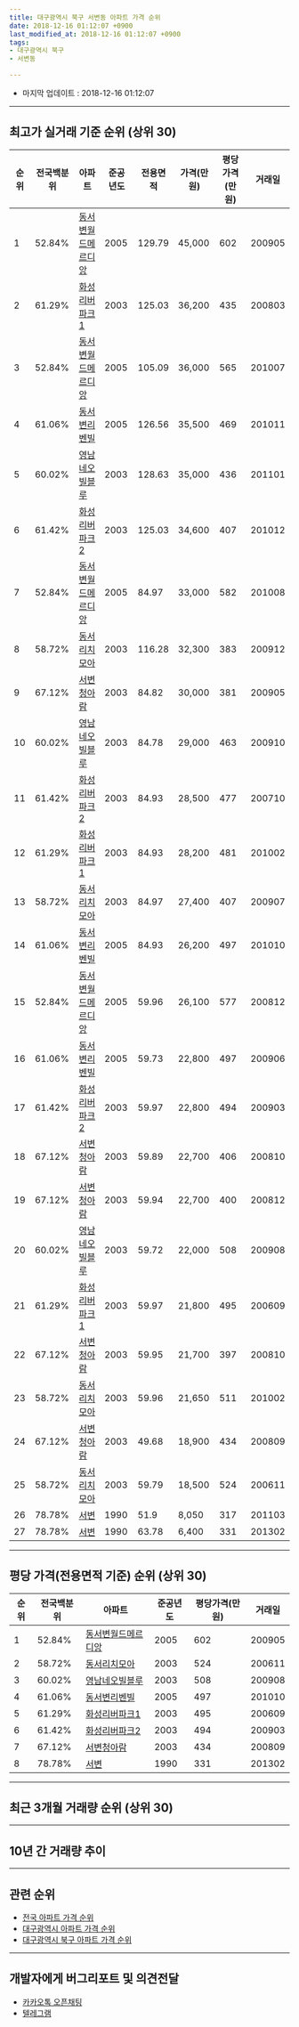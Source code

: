 ```yaml
---
title: 대구광역시 북구 서변동 아파트 가격 순위
date: 2018-12-16 01:12:07 +0900
last_modified_at: 2018-12-16 01:12:07 +0900
tags:
- 대구광역시 북구
- 서변동

---
```


* 마지막 업데이트 : 2018-12-16 01:12:07

---

## 최고가 실거래 기준 순위 (상위 30)


|순위|전국백분위|아파트|준공년도|전용면적|가격(만원)|평당가격(만원)|거래일|
|---|---|---|---|---|---|---|---|
|1|52.84%|[동서변월드메르디앙](https://search.naver.com/search.naver?query=%EB%8C%80%EA%B5%AC%EA%B4%91%EC%97%AD%EC%8B%9C+%EB%B6%81%EA%B5%AC+%EC%84%9C%EB%B3%80%EB%8F%99+%EB%8F%99%EC%84%9C%EB%B3%80%EC%9B%94%EB%93%9C%EB%A9%94%EB%A5%B4%EB%94%94%EC%95%99)|2005|129.79|45,000|602|200905|
|2|61.29%|[화성리버파크1](https://search.naver.com/search.naver?query=%EB%8C%80%EA%B5%AC%EA%B4%91%EC%97%AD%EC%8B%9C+%EB%B6%81%EA%B5%AC+%EC%84%9C%EB%B3%80%EB%8F%99+%ED%99%94%EC%84%B1%EB%A6%AC%EB%B2%84%ED%8C%8C%ED%81%AC1)|2003|125.03|36,200|435|200803|
|3|52.84%|[동서변월드메르디앙](https://search.naver.com/search.naver?query=%EB%8C%80%EA%B5%AC%EA%B4%91%EC%97%AD%EC%8B%9C+%EB%B6%81%EA%B5%AC+%EC%84%9C%EB%B3%80%EB%8F%99+%EB%8F%99%EC%84%9C%EB%B3%80%EC%9B%94%EB%93%9C%EB%A9%94%EB%A5%B4%EB%94%94%EC%95%99)|2005|105.09|36,000|565|201007|
|4|61.06%|[동서변리벤빌](https://search.naver.com/search.naver?query=%EB%8C%80%EA%B5%AC%EA%B4%91%EC%97%AD%EC%8B%9C+%EB%B6%81%EA%B5%AC+%EC%84%9C%EB%B3%80%EB%8F%99+%EB%8F%99%EC%84%9C%EB%B3%80%EB%A6%AC%EB%B2%A4%EB%B9%8C)|2005|126.56|35,500|469|201011|
|5|60.02%|[영남네오빌블루](https://search.naver.com/search.naver?query=%EB%8C%80%EA%B5%AC%EA%B4%91%EC%97%AD%EC%8B%9C+%EB%B6%81%EA%B5%AC+%EC%84%9C%EB%B3%80%EB%8F%99+%EC%98%81%EB%82%A8%EB%84%A4%EC%98%A4%EB%B9%8C%EB%B8%94%EB%A3%A8)|2003|128.63|35,000|436|201101|
|6|61.42%|[화성리버파크2](https://search.naver.com/search.naver?query=%EB%8C%80%EA%B5%AC%EA%B4%91%EC%97%AD%EC%8B%9C+%EB%B6%81%EA%B5%AC+%EC%84%9C%EB%B3%80%EB%8F%99+%ED%99%94%EC%84%B1%EB%A6%AC%EB%B2%84%ED%8C%8C%ED%81%AC2)|2003|125.03|34,600|407|201012|
|7|52.84%|[동서변월드메르디앙](https://search.naver.com/search.naver?query=%EB%8C%80%EA%B5%AC%EA%B4%91%EC%97%AD%EC%8B%9C+%EB%B6%81%EA%B5%AC+%EC%84%9C%EB%B3%80%EB%8F%99+%EB%8F%99%EC%84%9C%EB%B3%80%EC%9B%94%EB%93%9C%EB%A9%94%EB%A5%B4%EB%94%94%EC%95%99)|2005|84.97|33,000|582|201008|
|8|58.72%|[동서리치모아](https://search.naver.com/search.naver?query=%EB%8C%80%EA%B5%AC%EA%B4%91%EC%97%AD%EC%8B%9C+%EB%B6%81%EA%B5%AC+%EC%84%9C%EB%B3%80%EB%8F%99+%EB%8F%99%EC%84%9C%EB%A6%AC%EC%B9%98%EB%AA%A8%EC%95%84)|2003|116.28|32,300|383|200912|
|9|67.12%|[서변청아람](https://search.naver.com/search.naver?query=%EB%8C%80%EA%B5%AC%EA%B4%91%EC%97%AD%EC%8B%9C+%EB%B6%81%EA%B5%AC+%EC%84%9C%EB%B3%80%EB%8F%99+%EC%84%9C%EB%B3%80%EC%B2%AD%EC%95%84%EB%9E%8C)|2003|84.82|30,000|381|200905|
|10|60.02%|[영남네오빌블루](https://search.naver.com/search.naver?query=%EB%8C%80%EA%B5%AC%EA%B4%91%EC%97%AD%EC%8B%9C+%EB%B6%81%EA%B5%AC+%EC%84%9C%EB%B3%80%EB%8F%99+%EC%98%81%EB%82%A8%EB%84%A4%EC%98%A4%EB%B9%8C%EB%B8%94%EB%A3%A8)|2003|84.78|29,000|463|200910|
|11|61.42%|[화성리버파크2](https://search.naver.com/search.naver?query=%EB%8C%80%EA%B5%AC%EA%B4%91%EC%97%AD%EC%8B%9C+%EB%B6%81%EA%B5%AC+%EC%84%9C%EB%B3%80%EB%8F%99+%ED%99%94%EC%84%B1%EB%A6%AC%EB%B2%84%ED%8C%8C%ED%81%AC2)|2003|84.93|28,500|477|200710|
|12|61.29%|[화성리버파크1](https://search.naver.com/search.naver?query=%EB%8C%80%EA%B5%AC%EA%B4%91%EC%97%AD%EC%8B%9C+%EB%B6%81%EA%B5%AC+%EC%84%9C%EB%B3%80%EB%8F%99+%ED%99%94%EC%84%B1%EB%A6%AC%EB%B2%84%ED%8C%8C%ED%81%AC1)|2003|84.93|28,200|481|201002|
|13|58.72%|[동서리치모아](https://search.naver.com/search.naver?query=%EB%8C%80%EA%B5%AC%EA%B4%91%EC%97%AD%EC%8B%9C+%EB%B6%81%EA%B5%AC+%EC%84%9C%EB%B3%80%EB%8F%99+%EB%8F%99%EC%84%9C%EB%A6%AC%EC%B9%98%EB%AA%A8%EC%95%84)|2003|84.97|27,400|407|200907|
|14|61.06%|[동서변리벤빌](https://search.naver.com/search.naver?query=%EB%8C%80%EA%B5%AC%EA%B4%91%EC%97%AD%EC%8B%9C+%EB%B6%81%EA%B5%AC+%EC%84%9C%EB%B3%80%EB%8F%99+%EB%8F%99%EC%84%9C%EB%B3%80%EB%A6%AC%EB%B2%A4%EB%B9%8C)|2005|84.93|26,200|497|201010|
|15|52.84%|[동서변월드메르디앙](https://search.naver.com/search.naver?query=%EB%8C%80%EA%B5%AC%EA%B4%91%EC%97%AD%EC%8B%9C+%EB%B6%81%EA%B5%AC+%EC%84%9C%EB%B3%80%EB%8F%99+%EB%8F%99%EC%84%9C%EB%B3%80%EC%9B%94%EB%93%9C%EB%A9%94%EB%A5%B4%EB%94%94%EC%95%99)|2005|59.96|26,100|577|200812|
|16|61.06%|[동서변리벤빌](https://search.naver.com/search.naver?query=%EB%8C%80%EA%B5%AC%EA%B4%91%EC%97%AD%EC%8B%9C+%EB%B6%81%EA%B5%AC+%EC%84%9C%EB%B3%80%EB%8F%99+%EB%8F%99%EC%84%9C%EB%B3%80%EB%A6%AC%EB%B2%A4%EB%B9%8C)|2005|59.73|22,800|497|200906|
|17|61.42%|[화성리버파크2](https://search.naver.com/search.naver?query=%EB%8C%80%EA%B5%AC%EA%B4%91%EC%97%AD%EC%8B%9C+%EB%B6%81%EA%B5%AC+%EC%84%9C%EB%B3%80%EB%8F%99+%ED%99%94%EC%84%B1%EB%A6%AC%EB%B2%84%ED%8C%8C%ED%81%AC2)|2003|59.97|22,800|494|200903|
|18|67.12%|[서변청아람](https://search.naver.com/search.naver?query=%EB%8C%80%EA%B5%AC%EA%B4%91%EC%97%AD%EC%8B%9C+%EB%B6%81%EA%B5%AC+%EC%84%9C%EB%B3%80%EB%8F%99+%EC%84%9C%EB%B3%80%EC%B2%AD%EC%95%84%EB%9E%8C)|2003|59.89|22,700|406|200810|
|19|67.12%|[서변청아람](https://search.naver.com/search.naver?query=%EB%8C%80%EA%B5%AC%EA%B4%91%EC%97%AD%EC%8B%9C+%EB%B6%81%EA%B5%AC+%EC%84%9C%EB%B3%80%EB%8F%99+%EC%84%9C%EB%B3%80%EC%B2%AD%EC%95%84%EB%9E%8C)|2003|59.94|22,700|400|200812|
|20|60.02%|[영남네오빌블루](https://search.naver.com/search.naver?query=%EB%8C%80%EA%B5%AC%EA%B4%91%EC%97%AD%EC%8B%9C+%EB%B6%81%EA%B5%AC+%EC%84%9C%EB%B3%80%EB%8F%99+%EC%98%81%EB%82%A8%EB%84%A4%EC%98%A4%EB%B9%8C%EB%B8%94%EB%A3%A8)|2003|59.72|22,000|508|200908|
|21|61.29%|[화성리버파크1](https://search.naver.com/search.naver?query=%EB%8C%80%EA%B5%AC%EA%B4%91%EC%97%AD%EC%8B%9C+%EB%B6%81%EA%B5%AC+%EC%84%9C%EB%B3%80%EB%8F%99+%ED%99%94%EC%84%B1%EB%A6%AC%EB%B2%84%ED%8C%8C%ED%81%AC1)|2003|59.97|21,800|495|200609|
|22|67.12%|[서변청아람](https://search.naver.com/search.naver?query=%EB%8C%80%EA%B5%AC%EA%B4%91%EC%97%AD%EC%8B%9C+%EB%B6%81%EA%B5%AC+%EC%84%9C%EB%B3%80%EB%8F%99+%EC%84%9C%EB%B3%80%EC%B2%AD%EC%95%84%EB%9E%8C)|2003|59.95|21,700|397|200810|
|23|58.72%|[동서리치모아](https://search.naver.com/search.naver?query=%EB%8C%80%EA%B5%AC%EA%B4%91%EC%97%AD%EC%8B%9C+%EB%B6%81%EA%B5%AC+%EC%84%9C%EB%B3%80%EB%8F%99+%EB%8F%99%EC%84%9C%EB%A6%AC%EC%B9%98%EB%AA%A8%EC%95%84)|2003|59.96|21,650|511|201002|
|24|67.12%|[서변청아람](https://search.naver.com/search.naver?query=%EB%8C%80%EA%B5%AC%EA%B4%91%EC%97%AD%EC%8B%9C+%EB%B6%81%EA%B5%AC+%EC%84%9C%EB%B3%80%EB%8F%99+%EC%84%9C%EB%B3%80%EC%B2%AD%EC%95%84%EB%9E%8C)|2003|49.68|18,900|434|200809|
|25|58.72%|[동서리치모아](https://search.naver.com/search.naver?query=%EB%8C%80%EA%B5%AC%EA%B4%91%EC%97%AD%EC%8B%9C+%EB%B6%81%EA%B5%AC+%EC%84%9C%EB%B3%80%EB%8F%99+%EB%8F%99%EC%84%9C%EB%A6%AC%EC%B9%98%EB%AA%A8%EC%95%84)|2003|59.79|18,500|524|200611|
|26|78.78%|[서변](https://search.naver.com/search.naver?query=%EB%8C%80%EA%B5%AC%EA%B4%91%EC%97%AD%EC%8B%9C+%EB%B6%81%EA%B5%AC+%EC%84%9C%EB%B3%80%EB%8F%99+%EC%84%9C%EB%B3%80)|1990|51.9|8,050|317|201103|
|27|78.78%|[서변](https://search.naver.com/search.naver?query=%EB%8C%80%EA%B5%AC%EA%B4%91%EC%97%AD%EC%8B%9C+%EB%B6%81%EA%B5%AC+%EC%84%9C%EB%B3%80%EB%8F%99+%EC%84%9C%EB%B3%80)|1990|63.78|6,400|331|201302|


---

## 평당 가격(전용면적 기준) 순위 (상위 30)


|순위|전국백분위|아파트|준공년도|평당가격(만원)|거래일|
|---|---|---|---|---|---|
|1|52.84%|[동서변월드메르디앙](https://search.naver.com/search.naver?query=%EB%8C%80%EA%B5%AC%EA%B4%91%EC%97%AD%EC%8B%9C+%EB%B6%81%EA%B5%AC+%EC%84%9C%EB%B3%80%EB%8F%99+%EB%8F%99%EC%84%9C%EB%B3%80%EC%9B%94%EB%93%9C%EB%A9%94%EB%A5%B4%EB%94%94%EC%95%99)|2005|602|200905|
|2|58.72%|[동서리치모아](https://search.naver.com/search.naver?query=%EB%8C%80%EA%B5%AC%EA%B4%91%EC%97%AD%EC%8B%9C+%EB%B6%81%EA%B5%AC+%EC%84%9C%EB%B3%80%EB%8F%99+%EB%8F%99%EC%84%9C%EB%A6%AC%EC%B9%98%EB%AA%A8%EC%95%84)|2003|524|200611|
|3|60.02%|[영남네오빌블루](https://search.naver.com/search.naver?query=%EB%8C%80%EA%B5%AC%EA%B4%91%EC%97%AD%EC%8B%9C+%EB%B6%81%EA%B5%AC+%EC%84%9C%EB%B3%80%EB%8F%99+%EC%98%81%EB%82%A8%EB%84%A4%EC%98%A4%EB%B9%8C%EB%B8%94%EB%A3%A8)|2003|508|200908|
|4|61.06%|[동서변리벤빌](https://search.naver.com/search.naver?query=%EB%8C%80%EA%B5%AC%EA%B4%91%EC%97%AD%EC%8B%9C+%EB%B6%81%EA%B5%AC+%EC%84%9C%EB%B3%80%EB%8F%99+%EB%8F%99%EC%84%9C%EB%B3%80%EB%A6%AC%EB%B2%A4%EB%B9%8C)|2005|497|201010|
|5|61.29%|[화성리버파크1](https://search.naver.com/search.naver?query=%EB%8C%80%EA%B5%AC%EA%B4%91%EC%97%AD%EC%8B%9C+%EB%B6%81%EA%B5%AC+%EC%84%9C%EB%B3%80%EB%8F%99+%ED%99%94%EC%84%B1%EB%A6%AC%EB%B2%84%ED%8C%8C%ED%81%AC1)|2003|495|200609|
|6|61.42%|[화성리버파크2](https://search.naver.com/search.naver?query=%EB%8C%80%EA%B5%AC%EA%B4%91%EC%97%AD%EC%8B%9C+%EB%B6%81%EA%B5%AC+%EC%84%9C%EB%B3%80%EB%8F%99+%ED%99%94%EC%84%B1%EB%A6%AC%EB%B2%84%ED%8C%8C%ED%81%AC2)|2003|494|200903|
|7|67.12%|[서변청아람](https://search.naver.com/search.naver?query=%EB%8C%80%EA%B5%AC%EA%B4%91%EC%97%AD%EC%8B%9C+%EB%B6%81%EA%B5%AC+%EC%84%9C%EB%B3%80%EB%8F%99+%EC%84%9C%EB%B3%80%EC%B2%AD%EC%95%84%EB%9E%8C)|2003|434|200809|
|8|78.78%|[서변](https://search.naver.com/search.naver?query=%EB%8C%80%EA%B5%AC%EA%B4%91%EC%97%AD%EC%8B%9C+%EB%B6%81%EA%B5%AC+%EC%84%9C%EB%B3%80%EB%8F%99+%EC%84%9C%EB%B3%80)|1990|331|201302|


---

## 최근 3개월 거래량 순위 (상위 30)


<div style="width:100%;">
    <canvas id="deal_count_ranking" height="250"></canvas>
</div>


<script>
new Chart(document.getElementById("deal_count_ranking"), {
    type: 'horizontalBar',
    data: {
        labels: ['화성리버파크2', '동서리치모아', '동서변월드메르디앙', '영남네오빌블루', '동서변리벤빌', '서변청아람', '화성리버파크1'],
        datasets: [{
            label: '실거래 수',
            data: [5, 3, 3, 3, 3, 3, 2],
            borderColor: "rgba(255, 0, 128, 1)",
            backgroundColor: "rgba(255, 0, 128, 0.5)",
            fill: false,
        }]
    },
    options: {
        responsive: true,
        title: {
            display: true,
            text: '최근 3개월 거래량 순위'
        },
        tooltips: {
            mode: 'index',
            intersect: false,
            callbacks: {
                title: function(tooltipItems, data) {
                    return "실거래 수:";
                },
                label: function(tooltipItem, data) {
                    return data.labels[tooltipItem.index] + ": " + tooltipItem.xLabel;
                }
            }
        },
        hover: {
            mode: 'nearest',
            intersect: true
        },
        scales: {
            xAxes: [{
                display: true,
                scaleLabel: {
                    display: true,
                    labelString: '실거래 수'
                },
                ticks: {
                    suggestedMin: 0,
                }
            }],
            yAxes: [{
                display: true,
                ticks: {
                    autoSkip: false,
                    callback: function(value, index, values) {
                        if (value.length > 15)
                            return value.substr(0, 13) + "...";
                        else
                            return value;
                    }
                },
                scaleLabel: {
                    display: false,
                }
            }]
        }
    }
});

</script>


---

## 10년 간 거래량 추이


<div style="width:100%;">
    <canvas id="deal_progress" height="250"></canvas>
</div>

<script>
new Chart(document.getElementById("deal_progress"), {
    type: 'line',
    data: {
        labels: ['200812','200901','200902','200903','200904','200905','200906','200907','200908','200909','200910','200911','200912','201001','201002','201003','201004','201005','201006','201007','201008','201009','201010','201011','201012','201101','201102','201103','201104','201105','201106','201107','201108','201109','201110','201111','201112','201201','201202','201203','201204','201205','201206','201207','201208','201209','201210','201211','201212','201301','201302','201303','201304','201305','201306','201307','201308','201309','201310','201311','201312','201401','201402','201403','201404','201405','201406','201407','201408','201409','201410','201411','201412','201501','201502','201503','201504','201505','201506','201507','201508','201509','201510','201511','201512','201601','201602','201603','201604','201605','201606','201607','201608','201609','201610','201611','201612','201701','201702','201703','201704','201705','201706','201707','201708','201709','201710','201711','201712','201801','201802','201803','201804','201805','201806','201807','201808','201809','201810','201811','201812'],
        datasets: [{
            label: '실거래 수',
            pointRadius: 1,
            data: [89, 64, 31, 21, 19, 20, 30, 28, 58, 53, 30, 16, 35, 18, 27, 37, 15, 19, 17, 21, 17, 15, 32, 33, 33, 46, 39, 57, 38, 39, 35, 43, 30, 40, 54, 21, 33, 26, 45, 32, 28, 22, 27, 26, 19, 41, 35, 39, 24, 27, 27, 34, 54, 49, 26, 15, 20, 27, 47, 24, 29, 25, 15, 39, 25, 23, 26, 24, 30, 42, 41, 23, 22, 21, 30, 40, 30, 13, 27, 33, 14, 17, 19, 11, 5, 4, 5, 5, 4, 15, 9, 5, 14, 16, 17, 16, 12, 6, 11, 19, 17, 15, 16, 22, 17, 30, 14, 15, 11, 14, 21, 26, 18, 15, 23, 12, 14, 11, 16, 6, 0],
            borderColor: "rgba(255, 201, 14, 1)",
            backgroundColor: "rgba(255, 201, 14, 0.5)",
            fill: true,
        }]
    },
    options: {
        responsive: true,
        title: {
            display: true,
            text: '10년간 거래량 추이'
        },
        tooltips: {
            mode: 'index',
            intersect: false,
        },
        hover: {
            mode: 'nearest',
            intersect: true
        },
        scales: {
            xAxes: [{
                display: true,
                scaleLabel: {
                    display: true,
                    labelString: '년/월'
                }
            }],
            yAxes: [{
                display: true,
                ticks: {
                    suggestedMin: 0,
                },
                scaleLabel: {
                    display: true,
                    labelString: '실거래 수'
                }
            }]
        }
    }
});

</script>


---

## 관련 순위

- [전국 아파트 가격 순위](https://inasie.github.io/apt-ranking/전국)
- [대구광역시 아파트 가격 순위](https://inasie.github.io/apt-ranking/대구광역시)
- [대구광역시 북구 아파트 가격 순위](https://inasie.github.io/apt-ranking/대구광역시-북구)


---

## 개발자에게 버그리포트 및 의견전달

- [카카오톡 오픈채팅](https://open.kakao.com/o/gLJUAP4)
- [텔레그램](https://t.me/inasie)


